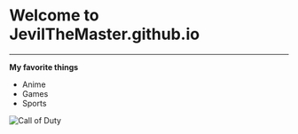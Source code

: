 # Welcome to JevilTheMaster.github.io
---
**My favorite things**
- Anime
- Games
- Sports

![Call of Duty](https://i0.wp.com/news.xbox.com/en-us/wp-content/uploads/sites/2/2022/10/MW2_Launch_CEA_X1_Wire_Hero_16x9-fd687e9075dac5ccc465.jpg?fit=1920%2C1080&ssl=1)

